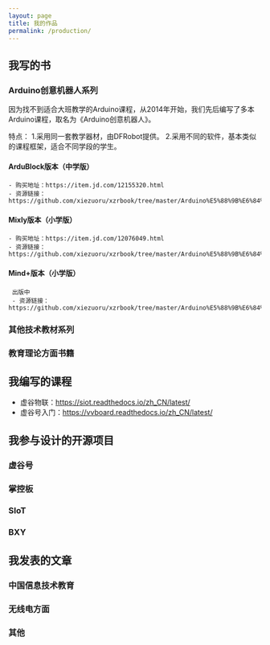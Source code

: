 ```yaml
---
layout: page
title: 我的作品
permalink: /production/
---
```


## 我写的书

### Arduino创意机器人系列

因为找不到适合大班教学的Arduino课程，从2014年开始，我们先后编写了多本Arduino课程，取名为《Arduino创意机器人》。

特点：
	1.采用同一套教学器材，由DFRobot提供。 
	2.采用不同的软件，基本类似的课程框架，适合不同学段的学生。

#### ArduBlock版本（中学版）
	- 购买地址：https://item.jd.com/12155320.html
	- 资源链接：https://github.com/xiezuoru/xzrbook/tree/master/Arduino%E5%88%9B%E6%84%8F%E6%9C%BA%E5%99%A8%E4%BA%BA%E7%B3%BB%E5%88%97/ArduBlock%E7%89%88%E6%9C%AC%EF%BC%88%E4%B8%AD%E5%AD%A6%E7%89%88%EF%BC%89
#### Mixly版本（小学版）
	- 购买地址：https://item.jd.com/12076049.html
	- 资源链接：https://github.com/xiezuoru/xzrbook/tree/master/Arduino%E5%88%9B%E6%84%8F%E6%9C%BA%E5%99%A8%E4%BA%BA%E7%B3%BB%E5%88%97/Mixly%E7%89%88%E6%9C%AC%EF%BC%88%E5%B0%8F%E5%AD%A6%E7%89%88%EF%BC%89
#### Mind+版本（小学版）
	 出版中
	 - 资源链接：https://github.com/xiezuoru/xzrbook/tree/master/Arduino%E5%88%9B%E6%84%8F%E6%9C%BA%E5%99%A8%E4%BA%BA%E7%B3%BB%E5%88%97/Mind%2B%E7%89%88%E6%9C%AC%EF%BC%88%E5%B0%8F%E5%AD%A6%E7%89%88%EF%BC%89

### 其他技术教材系列

### 教育理论方面书籍

## 我编写的课程

  - 虚谷物联：https://siot.readthedocs.io/zh_CN/latest/
  - 虚谷号入门：https://vvboard.readthedocs.io/zh_CN/latest/

## 我参与设计的开源项目

### 虚谷号

### 掌控板

### SIoT

### BXY

## 我发表的文章

### 中国信息技术教育

### 无线电方面

### 其他
